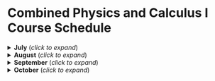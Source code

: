 # Combined Physics and Calculus I Course Schedule

<details>
  <summary><b>July</b> (<i>click to expand</i>)</summary>

### Week 1 (July 17-23)

<details>
  <summary><b>Week 1 Details</b> (<i>click to expand</i>)</summary>

- July 17:
  - Physics: 1.1-1.3 (Nature of Physics, Problem Solving, Standards and Units)
  - Calculus: Functions

- July 18:
  - Physics: 1.4-1.6 (Using Units, Uncertainty, Estimates)
  - Calculus: Inverse Functions

- July 19:
  - Physics: 1.7-1.9 (Vectors and Vector Addition, Components, Unit Vectors)
  - Calculus: Trigonometric Functions

- July 20:
  - Physics: 1.7-1.9 (Vectors and Vector Addition, Components, Unit Vectors) continued
  - Calculus: Solving Trigonometric Equations

- July 21:
  - Physics: 1.10 (Products of Vectors), Review and Practice
  - Calculus: Solving Trigonometric Equations with Calculators (Part I & II)

- July 22:
  - Physics: 2.1-2.3 (Displacement, Time, Velocity, Acceleration)
  - Calculus: Exponential Functions, Logarithm Functions

- July 23:
  - Physics: 2.1-2.3 (Displacement, Time, Velocity, Acceleration) continued
  - Calculus: Exponential and Logarithm Equations, Common Graphs

</details>

### Week 2 (July 24-30)

<details>
  <summary><b>Week 2 Details</b> (<i>click to expand</i>)</summary>

- July 24:
  - Physics: 2.4-2.5 (Constant Acceleration, Freely Falling Objects)
  - Calculus: Tangent Lines and Rates of Change

- July 25:
  - Physics: 2.4-2.5 (Constant Acceleration, Freely Falling Objects) continued
  - Calculus: The Limit

- July 26:
  - Physics: 2.6 (Velocity and Position by Integration)
  - Calculus: One-Sided Limits

- July 27:
  - Physics: 2.6 (Velocity and Position by Integration) continued, Review and Practice
  - Calculus: Limit Properties

- July 28:
  - Physics: 3.1-3.2 (Position, Velocity, and Acceleration Vectors)
  - Calculus: Computing Limits (Day 1)

- July 29:
  - Physics: 3.1-3.2 (Position, Velocity, and Acceleration Vectors) continued
  - Calculus: Computing Limits (Day 2)

- July 30:
  - Physics: 3.3 (Projectile Motion)
  - Calculus: Infinite Limits

</details>

</details>

<details>
  <summary><b>August</b> (<i>click to expand</i>)</summary>

### Week 3 (July 31 - August 6)

<details>
  <summary><b>Week 3 Details</b> (<i>click to expand</i>)</summary>

- July 31:
  - Physics: 3.3 (Projectile Motion) continued
  - Calculus: Limits at Infinity (Part I)

- August 1:
  - Physics: 3.4 (Motion in a Circle)
  - Calculus: Limits at Infinity (Part II)

- August 2:
  - Physics: 3.5 (Relative Velocity)
  - Calculus: Continuity

- August 3:
  - Physics: 3.5 (Relative Velocity) continued, Review and Practice
  - Calculus: The Definition of the Limit

- August 4:
  - Physics: 4.1-4.3 (Force, Newton's First and Second Laws)
  - Calculus: The Definition of the Derivative

- August 5:
  - Physics: 4.1-4.3 (Force, Newton's First and Second Laws) continued
  - Calculus: Interpretation of the Derivative

- August 6:
  - Physics: 4.4-4.5 (Mass and Weight, Newton's Third Law)
  - Calculus: Differentiation Formulas (Day 1)

</details>

### Week 4 (August 7-13)

<details>
  <summary><b>Week 4 Details</b> (<i>click to expand</i>)</summary>

- August 7:
  - Physics: 4.6 (Free-Body Diagrams)
  - Calculus: Differentiation Formulas (Day 2)

- August 8:
  - Physics: 4.6 (Free-Body Diagrams) continued
  - Calculus: Product and Quotient Rule

- August 9:
  - Physics: 4.6 (Free-Body Diagrams) continued, Review and Practice
  - Calculus: Derivatives of Trigonometric Functions

- August 10:
  - Physics: 5.1-5.2 (Equilibrium, Dynamics of Particles)
  - Calculus: Derivatives of Exponential and Logarithm Functions

- August 11:
  - Physics: 5.1-5.2 (Equilibrium, Dynamics of Particles) continued
  - Calculus: Derivatives of Inverse Trigonometric Functions

- August 12:
  - Physics: 5.3 (Friction Forces)
  - Calculus: Derivatives of Hyperbolic Functions

- August 13:
  - Physics: 5.3 (Friction Forces) continued
  - Calculus: Chain Rule (Day 1)

</details>

### Week 5 (August 14-20)

<details>
  <summary><b>Week 5 Details</b> (<i>click to expand</i>)</summary>

- August 14:
  - Physics: 5.4 (Dynamics of Circular Motion)
  - Calculus: Chain Rule (Day 2)

- August 15:
  - Physics: 5.4 (Dynamics of Circular Motion) continued
  - Calculus: Implicit Differentiation

- August 16:
  - Physics: 5.5 (Fundamental Forces of Nature), Review and Practice
  - Calculus: Related Rates

- August 17:
  - Physics: 6.1-6.2 (Work, Kinetic Energy, Work-Energy Theorem)
  - Calculus: Higher Order Derivatives

- August 18:
  - Physics: 6.1-6.2 (Work, Kinetic Energy, Work-Energy Theorem) continued
  - Calculus: Logarithmic Differentiation

- August 19:
  - Physics: 6.3-6.4 (Work with Varying Forces, Power)
  - Calculus: Rates of Change

- August 20:
  - Physics: 6.3-6.4 (Work with Varying Forces, Power) continued
  - Calculus: Critical Points

</details>

### Week 6 (August 21-27)

<details>
  <summary><b>Week 6 Details</b> (<i>click to expand</i>)</summary>

- August 21:
  - Physics: Review and Practice (Work and Kinetic Energy)
  - Calculus: Minimum and Maximum Values

- August 22:
  - Physics: Review and Practice (Work and Kinetic Energy) continued
  - Calculus: Finding Absolute Extrema

- August 23:
  - Physics: 7.1-7.2 (Gravitational and Elastic Potential Energy)
  - Calculus: The Shape of a Graph (Part I)

- August 24:
  - Physics: 7.1-7.2 (Gravitational and Elastic Potential Energy) continued
  - Calculus: The Shape of a Graph (Part II)

- August 25:
  - Physics: 7.3-7.4 (Conservative and Nonconservative Forces, Force and Potential Energy)
  - Calculus: The Mean Value Theorem

- August 26:
  - Physics: 7.3-7.4 (Conservative and Nonconservative Forces, Force and Potential Energy) continued
  - Calculus: Optimization Problems

- August 27:
  - Physics: 7.5 (Energy Diagrams)
  - Calculus: More Optimization Problems

</details>

### Week 7 (August 28 - September 3)

<details>
  <summary><b>Week 7 Details</b> (<i>click to expand</i>)</summary>

- August 28:
  - Physics: 7.5 (Energy Diagrams) continued
  - Calculus: L'Hospital's Rule and Indeterminate Forms

- August 29:
  - Physics: 7.5 (Energy Diagrams) continued, Review and Practice
  - Calculus: Linear Approximations

- August 30:
  - Physics: 8.1-8.2 (Momentum, Impulse, Conservation of Momentum)
  - Calculus: Differentials

- August 31:
  - Physics: 8.1-8.2 (Momentum, Impulse, Conservation of Momentum) continued
  - Calculus: Newton's Method

</details>

</details>

<details>
  <summary><b>September</b> (<i>click to expand</i>)</summary>

### Week 7 (August 28 - September 3) - Continued

<details>
  <summary><b>Week 7 Details (Continued)</b> (<i>click to expand</i>)</summary>

- September 1:
  - Physics: 8.3-8.4 (Momentum Conservation in Collisions, Elastic Collisions)
  - Calculus: Business Applications

- September 2:
  - Physics: 8.3-8.4 (Momentum Conservation in Collisions, Elastic Collisions) continued
  - Calculus: Indefinite Integrals

- September 3:
  - Physics: 8.5-8.6 (Center of Mass, Rocket Propulsion)
  - Calculus: Computing Indefinite Integrals

</details>

### Week 8 (September 4-10)

<details>
  <summary><b>Week 8 Details</b> (<i>click to expand</i>)</summary>

- September 4:
  - Physics: 8.5-8.6 (Center of Mass, Rocket Propulsion) continued
  - Calculus: Substitution Rule for Indefinite Integrals

- September 5:
  - Physics: Review and Practice (Momentum, Impulse, and Collisions)
  - Calculus: More Substitution Rule

- September 6:
  - Physics: 9.1-9.3 (Angular Kinematics)
  - Calculus: Area Problem

- September 7:
  - Physics: 9.1-9.3 (Angular Kinematics) continued
  - Calculus: Definition of the Definite Integral

- September 8:
  - Physics: 9.4-9.5 (Energy in Rotational Motion, Parallel-Axis Theorem)
  - Calculus: Computing Definite Integrals

- September 9:
  - Physics: 9.4-9.5 (Energy in Rotational Motion, Parallel-Axis Theorem) continued
  - Calculus: Substitution Rule for Definite Integrals

- September 10:
  - Physics: 9.6 (Moment-of-Inertia Calculations)
  - Calculus: Average Function Value

</details>

### Week 9 (September 11-17)

<details>
  <summary><b>Week 9 Details</b> (<i>click to expand</i>)</summary>

- September 11:
  - Physics: 9.6 (Moment-of-Inertia Calculations) continued
  - Calculus: Area Between Curves

- September 12:
  - Physics: 9.6 (Moment-of-Inertia Calculations) continued, Review and Practice
  - Calculus: Volumes of Solids of Revolution / Method of Rings

- September 13:
  - Physics: 10.1-10.3 (Torque, Rigid Body Rotation)
  - Calculus: Volumes of Solids of Revolution / Method of Cylinders

- September 14:
  - Physics: 10.1-10.3 (Torque, Rigid Body Rotation) continued
  - Calculus: More Volume Problems

- September 15:
  - Physics: 10.4-10.5 (Work and Power in Rotational Motion, Angular Momentum)
  - Calculus: Work

- September 16:
  - Physics: 10.4-10.5 (Work and Power in Rotational Motion, Angular Momentum) continued
  - Calculus: Review and Practice

- September 17:
  - Physics: 10.6-10.7 (Conservation of Angular Momentum, Gyroscopes)
  - Calculus: Review and Practice

</details>

### Week 10 (September 18-24)

<details>
  <summary><b>Week 10 Details</b> (<i>click to expand</i>)</summary>

- September 18:
  - Physics: 10.6-10.7 (Conservation of Angular Momentum, Gyroscopes) continued
  - Calculus: Final Review and Exam Preparation

- September 19-20:
  - Physics: Review and Practice (Dynamics of Rotational Motion)
  - Calculus: Final Review and Exam Preparation

- September 21:
  - Physics: 11.1-11.2 (Conditions for Equilibrium, Center of Gravity)
  - Calculus: Final Review and Exam Preparation

- September 22:
  - Physics: 11.3-11.4 (Solving Equilibrium Problems, Stress and Strain)
  - Calculus: Final Review and Exam Preparation

- September 23:
  - Physics: 11.3-11.4 (Solving Equilibrium Problems, Stress and Strain) continued
  - Calculus: Final Review and Exam Preparation

- September 24:
  - Physics: 11.5 (Elasticity and Plasticity)
  - Calculus: Final Review and Exam Preparation

</details>

### Week 11 (September 25 - October 1)

<details>
  <summary><b>Week 11 Details</b> (<i>click to expand</i>)</summary>

- September 25-26:
  - Physics: 11.5 (Elasticity and Plasticity), Review and Practice

- September 26:
  - Physics: 12.1-12.2 (Gases, Liquids, Density, Pressure in Fluids)

- September 27-28:
  - Physics: 12.3-12.4 (Buoyancy, Fluid Flow)

- September 29:
  - Physics: 12.5-12.6 (Bernoulli's Equation, Viscosity)

- September 30 - October 1:
  - Physics: 12.5-12.6 (Bernoulli's Equation, Viscosity), Review and Practice

</details>

</details>

<details>
  <summary><b>October</b> (<i>click to expand</i>)</summary>

### Week 12 (October 2-8)

<details>
  <summary><b>Week 12 Details</b> (<i>click to expand</i>)</summary>

- October 2-3:
  - Physics: 13.1-13.3 (Newton's Law of Gravitation, Weight, Gravitational Potential Energy)

- October 4-5:
  - Physics: 13.4-13.6 (Satellite Motion, Kepler's Laws, Spherical Mass Distributions)

- October 6:
  - Physics: 13.7-13.8 (Earth's Rotation, Black Holes)

- October 7-8:
  - Physics: 13.7-13.8 (Earth's Rotation, Black Holes), Review and Practice

</details>

### Week 13 (October 9-15)

<details>
  <summary><b>Week 13 Details</b> (<i>click to expand</i>)</summary>

- October 9-10:
  - Physics: 14.1-14.3 (Oscillation, Simple Harmonic Motion, Energy in SHM)

- October 11-12:
  - Physics: 14.4-14.6 (Applications of SHM, Simple and Physical Pendulums)

- October 13:
  - Physics: 14.7-14.8 (Damped Oscillations, Forced Oscillations)

- October 14-15:
  - Physics: 14.7-14.8 (Damped Oscillations, Forced Oscillations), Review and Practice

</details>

### Week 14 (October 16-22)

<details>
  <summary><b>Week 14 Details</b> (<i>click to expand</i>)</summary>

- October 16-17:
  - Physics: 15.1-15.3 (Types of Waves, Periodic Waves, Mathematical Description)

- October 18-19:
  - Physics: 15.4-15.5 (Wave Speed, Energy in Waves)

- October 20:
  - Physics: 15.6-15.8 (Wave Interference, Standing Waves, Normal Modes)

- October 21-22:
  - Physics: 15.6-15.8 (Wave Interference, Standing Waves, Normal Modes), Review and Practice

</details>

### Week 15 (October 23-29)

<details>
  <summary><b>Week 15 Details</b> (<i>click to expand</i>)</summary>

- October 23-24:
  - Physics: 16.1-16.3 (Sound Waves, Speed of Sound, Sound Intensity)

- October 25-26:
  - Physics: 16.4-16.6 (Standing Sound Waves, Resonance, Interference)

- October 27:
  - Physics: 16.7-16.9 (Beats, Doppler Effect, Shock Waves)

- October 28-29:
  - Physics: 16.7-16.9 (Beats, Doppler Effect, Shock Waves), Review and Practice

</details>

### Week 16 (October 30)

<details>
  <summary><b>Week 16 Details</b> (<i>click to expand</i>)</summary>

- October 30:
  - Final Review and Course Wrap-up

</details>

</details>

